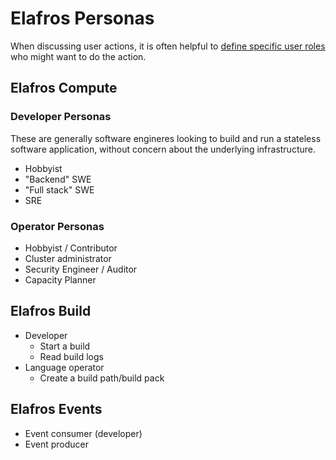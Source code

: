 # Elafros Personas

When discussing user actions, it is often helpful to [define specific
user roles](http://www.agilemodeling.com/artifacts/personas.htm) who
might want to do the action.


## Elafros Compute

### Developer Personas

These are generally software engineres looking to build and run a
stateless software application, without concern about the underlying
infrastructure.

* Hobbyist
* "Backend" SWE
* "Full stack" SWE
* SRE

### Operator Personas

* Hobbyist / Contributor
* Cluster administrator
* Security Engineer / Auditor
* Capacity Planner


## Elafros Build

* Developer
  - Start a build
  - Read build logs
* Language operator
  - Create a build path/build pack

## Elafros Events

* Event consumer (developer)
* Event producer